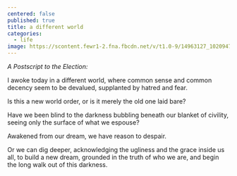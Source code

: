 ```yaml
---
centered: false
published: true
title: a different world
categories:
  - life
image: https://scontent.fewr1-2.fna.fbcdn.net/v/t1.0-9/14963127_10209478696936678_6894252134111348438_n.jpg?oh=a38144f59d57da668bec20eda20e36d1&oe=58C75293
---
```

_A Postscript to the Election:_

I awoke today
in a different world,
where common sense
and common decency
seem to be devalued,
supplanted 
by hatred 
and fear.

Is this a new world order,
or is it merely the old one
laid bare?

Have we been blind
to the darkness
bubbling beneath
our blanket of civility,
seeing only the surface
of what we espouse?

Awakened from our dream,
we have reason to despair.

Or we can dig deeper,
acknowledging
the ugliness 
and the grace
inside us all,
to build a new dream,
grounded in the truth 
of who we are,
and begin the long walk
out of this darkness.
